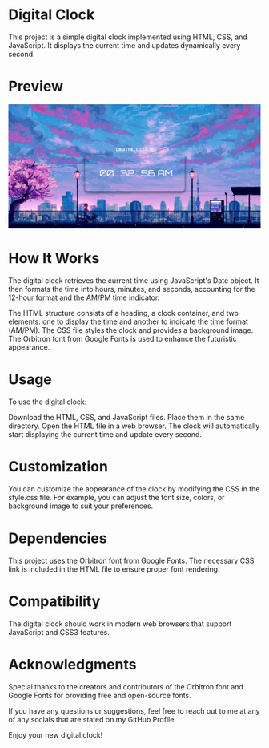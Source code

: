 # Digital Clock
This project is a simple digital clock implemented using HTML, CSS, and JavaScript. It displays the current time and updates dynamically every second.

# Preview
![Digital Clock Preview](<Screenshot 2023-07-19 003310.jpg>)

# How It Works
The digital clock retrieves the current time using JavaScript's Date object. It then formats the time into hours, minutes, and seconds, accounting for the 12-hour format and the AM/PM time indicator.

The HTML structure consists of a heading, a clock container, and two elements: one to display the time and another to indicate the time format (AM/PM). The CSS file styles the clock and provides a background image. The Orbitron font from Google Fonts is used to enhance the futuristic appearance.

# Usage
To use the digital clock:

Download the HTML, CSS, and JavaScript files.
Place them in the same directory.
Open the HTML file in a web browser.
The clock will automatically start displaying the current time and update every second.

# Customization
You can customize the appearance of the clock by modifying the CSS in the style.css file. For example, you can adjust the font size, colors, or background image to suit your preferences.

# Dependencies
This project uses the Orbitron font from Google Fonts. The necessary CSS link is included in the HTML file to ensure proper font rendering.

# Compatibility
The digital clock should work in modern web browsers that support JavaScript and CSS3 features.

# Acknowledgments
Special thanks to the creators and contributors of the Orbitron font and Google Fonts for providing free and open-source fonts.

If you have any questions or suggestions, feel free to reach out to me at any of any socials that are stated on my GitHub Profile.

Enjoy your new digital clock!
